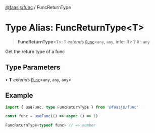 [@faasjs/func](../README.md) / FuncReturnType

# Type Alias: FuncReturnType\<T\>

> **FuncReturnType**\<`T`\>: `T` *extends* [`Func`](../classes/Func.md)\<`any`, `any`, infer R\> ? `R` : `any`

Get the return type of a func

## Type Parameters

• **T** *extends* [`Func`](../classes/Func.md)\<`any`, `any`, `any`\>

## Example

```ts
import { useFunc, type FuncReturnType } from '@faasjs/func'

const func = useFunc(() => async () => 1)

FuncReturnType<typeof func> // => number
```
